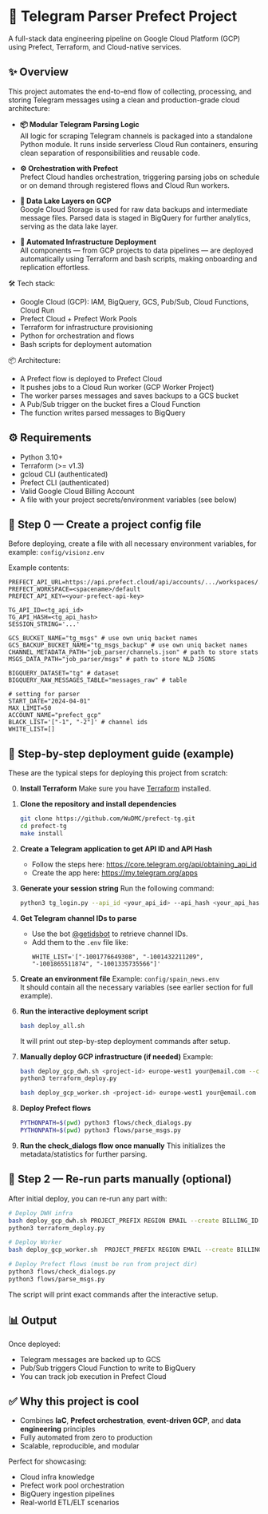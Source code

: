 # 🚀 Telegram Parser Prefect Project

A full-stack data engineering pipeline on Google Cloud Platform (GCP) using Prefect, Terraform, and Cloud-native services.

## ✨ Overview

This project automates the end-to-end flow of collecting, processing, and storing Telegram messages using a clean and production-grade cloud architecture:

- **📦 Modular Telegram Parsing Logic**  
  All logic for scraping Telegram channels is packaged into a standalone Python module. It runs inside serverless Cloud Run containers, ensuring clean separation of responsibilities and reusable code.

- **⚙️ Orchestration with Prefect**  
  Prefect Cloud handles orchestration, triggering parsing jobs on schedule or on demand through registered flows and Cloud Run workers.

- **💾 Data Lake Layers on GCP**  
  Google Cloud Storage is used for raw data backups and intermediate message files. Parsed data is staged in BigQuery for further analytics, serving as the data lake layer.

- **🚀 Automated Infrastructure Deployment**  
  All components — from GCP projects to data pipelines — are deployed automatically using Terraform and bash scripts, making onboarding and replication effortless.

🛠️ Tech stack:
- Google Cloud (GCP): IAM, BigQuery, GCS, Pub/Sub, Cloud Functions, Cloud Run
- Prefect Cloud + Prefect Work Pools
- Terraform for infrastructure provisioning
- Python for orchestration and flows
- Bash scripts for deployment automation

📦 Architecture:
- A Prefect flow is deployed to Prefect Cloud
- It pushes jobs to a Cloud Run worker (GCP Worker Project)
- The worker parses messages and saves backups to a GCS bucket
- A Pub/Sub trigger on the bucket fires a Cloud Function
- The function writes parsed messages to BigQuery

## ⚙️ Requirements

- Python 3.10+
- Terraform (>= v1.3)
- gcloud CLI (authenticated)
- Prefect CLI (authenticated)
- Valid Google Cloud Billing Account
- A file with your project secrets/environment variables (see below)

## 📁 Step 0 — Create a project config file

Before deploying, create a file with all necessary environment variables, for example: `config/visionz.env`

Example contents:

```env
PREFECT_API_URL=https://api.prefect.cloud/api/accounts/.../workspaces/...
PREFECT_WORKSPACE=<spacename>/default
PREFECT_API_KEY=<your-prefect-api-key>

TG_API_ID=<tg_api_id>
TG_API_HASH=<tg_api_hash>
SESSION_STRING='...'

GCS_BUCKET_NAME="tg_msgs" # use own uniq backet names
GCS_BACKUP_BUCKET_NAME="tg_msgs_backup" # use own uniq backet names
CHANNEL_METADATA_PATH="job_parser/channels.json" # path to store stats
MSGS_DATA_PATH="job_parser/msgs" # path to store NLD JSONS 

BIGQUERY_DATASET="tg" # dataset
BIGQUERY_RAW_MESSAGES_TABLE="messages_raw" # table

# setting for parser
START_DATE="2024-04-01"
MAX_LIMIT=50
ACCOUNT_NAME="prefect_gcp"
BLACK_LIST='["-1", "-2"]' # channel ids
WHITE_LIST=[]
```

## 🧪 Step-by-step deployment guide (example)

These are the typical steps for deploying this project from scratch:

0. **Install Terraform**
   Make sure you have [Terraform](https://developer.hashicorp.com/terraform/downloads) installed.

1. **Clone the repository and install dependencies**
   ```bash
   git clone https://github.com/WuDMC/prefect-tg.git
   cd prefect-tg
   make install
   ```

2. **Create a Telegram application to get API ID and API Hash**
   - Follow the steps here: https://core.telegram.org/api/obtaining_api_id
   - Create the app here: https://my.telegram.org/apps

3. **Generate your session string**
   Run the following command:
   ```bash
   python3 tg_login.py --api_id <your_api_id> --api_hash <your_api_hash>
   ```

4. **Get Telegram channel IDs to parse**
   - Use the bot [@getidsbot](https://t.me/getidsbot) to retrieve channel IDs.
   - Add them to the `.env` file like:
     ```env
     WHITE_LIST='["-1001776649308", "-1001432211209", "-1001865511874", "-1001335735566"]'
     ```

5. **Create an environment file**
   Example: `config/spain_news.env`  
   It should contain all the necessary variables (see earlier section for full example).

6. **Run the interactive deployment script**
   ```bash
   bash deploy_all.sh
   ```

   It will print out step-by-step deployment commands after setup.

7. **Manually deploy GCP infrastructure (if needed)**
   Example:
   ```bash
   bash deploy_gcp_dwh.sh <project-id> europe-west1 your@email.com --create <billing-id>
   python3 terraform_deploy.py

   bash deploy_gcp_worker.sh <project-id> europe-west1 your@email.com
   ```

8. **Deploy Prefect flows**
   ```bash
   PYTHONPATH=$(pwd) python3 flows/check_dialogs.py
   PYTHONPATH=$(pwd) python3 flows/parse_msgs.py
   ```

9. **Run the check_dialogs flow once manually**
   This initializes the metadata/statistics for further parsing.

## 🔁 Step 2 — Re-run parts manually (optional)

After initial deploy, you can re-run any part with:

```bash
# Deploy DWH infra
bash deploy_gcp_dwh.sh PROJECT_PREFIX REGION EMAIL --create BILLING_ID
python3 terraform_deploy.py

# Deploy Worker
bash deploy_gcp_worker.sh  PROJECT_PREFIX REGION EMAIL --create BILLING_ID

# Deploy Prefect flows (must be run from project dir)
python3 flows/check_dialogs.py
python3 flows/parse_msgs.py
```

The script will print exact commands after the interactive setup.

## 📊 Output

Once deployed:
- Telegram messages are backed up to GCS
- Pub/Sub triggers Cloud Function to write to BigQuery
- You can track job execution in Prefect Cloud

## ✅ Why this project is cool

- Combines **IaC**, **Prefect orchestration**, **event-driven GCP**, and **data engineering** principles
- Fully automated from zero to production
- Scalable, reproducible, and modular

Perfect for showcasing:
- Cloud infra knowledge
- Prefect work pool orchestration
- BigQuery ingestion pipelines
- Real-world ETL/ELT scenarios
